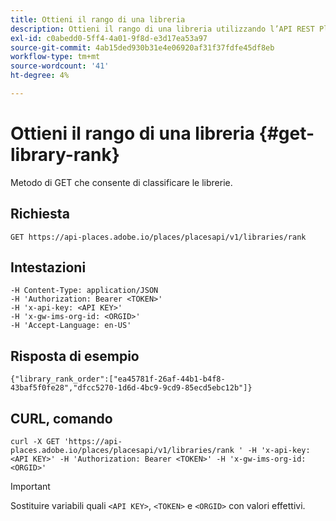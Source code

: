```yaml
---
title: Ottieni il rango di una libreria
description: Ottieni il rango di una libreria utilizzando l’API REST Places.
exl-id: c0abedd0-5ff4-4a01-9f8d-e3d17ea53a97
source-git-commit: 4ab15ded930b31e4e06920af31f37fdfe45df8eb
workflow-type: tm+mt
source-wordcount: '41'
ht-degree: 4%

---
```


# Ottieni il rango di una libreria {#get-library-rank}

Metodo di GET che consente di classificare le librerie.

## Richiesta

`GET https://api-places.adobe.io/places/placesapi/v1/libraries/rank`

## Intestazioni

```
-H Content-Type: application/JSON  
-H 'Authorization: Bearer <TOKEN>'  
-H 'x-api-key: <API KEY>'  
-H 'x-gw-ims-org-id: <ORGID>'  
-H 'Accept-Language: en-US'
```

## Risposta di esempio

```
{"library_rank_order":["ea45781f-26af-44b1-b4f8-43baf5f0fe28","dfcc5270-1d6d-4bc9-9cd9-85ecd5ebc12b"]}
```

## CURL, comando

```
curl -X GET 'https://api-places.adobe.io/places/placesapi/v1/libraries/rank ' -H 'x-api-key: <API KEY>' -H 'Authorization: Bearer <TOKEN>' -H 'x-gw-ims-org-id: <ORGID>'
```

>[!IMPORTANT]
>
>Sostituire variabili quali `<API KEY>`, `<TOKEN>` e `<ORGID>` con valori effettivi.
